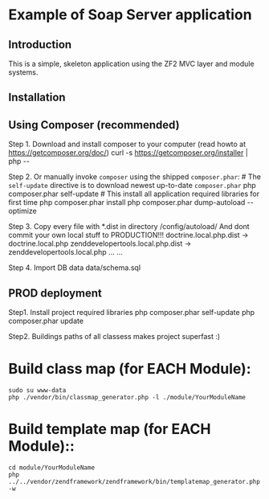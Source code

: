 Example of Soap Server application
=======================

Introduction
------------
This is a simple, skeleton application using the ZF2 MVC layer and module systems.


Installation
------------

Using Composer (recommended)
----------------------------
Step 1. Download and install composer to your computer (read howto at https://getcomposer.org/doc/)
    curl -s https://getcomposer.org/installer | php --

Step 2. Or manually invoke `composer` using the shipped `composer.phar`:
    # The `self-update` directive is to download newest up-to-date `composer.phar`
    php composer.phar self-update
    # This install all application required libraries for first time
    php composer.phar install
    php composer.phar dump-autoload --optimize

Step 3. Copy every file with *.dist in directory /config/autoload/
And dont commit your own local stuff to PRODUCTION!!!
    doctrine.local.php.dist  ->  doctrine.local.php
    zenddevelopertools.local.php.dist  ->  zenddevelopertools.local.php
    ...
    ...

Step 4. Import DB data
    data/schema.sql


PROD deployment
------------
Step1. Install project required libraries
    php composer.phar self-update
    php composer.phar update

Step2. Buildings paths of all classess makes project superfast :)
# Build class map (for EACH Module):
    sudo su www-data
    php ./vendor/bin/classmap_generator.php -l ./module/YourModuleName

# Build template map (for EACH Module)::
    cd module/YourModuleName
    php ../../vendor/zendframework/zendframework/bin/templatemap_generator.php -w